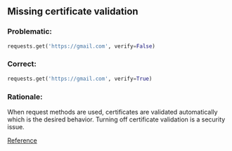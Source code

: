 ## Missing certificate validation

### Problematic:


```python
requests.get('https://gmail.com', verify=False)
```


### Correct:

```python
requests.get('https://gmail.com', verify=True)
```

### Rationale:

When request methods are used, certificates are validated automatically which is the desired behavior.
Turning off certificate validation is a security issue.

[Reference](https://docs.openstack.org/bandit/latest/plugins/request_with_no_cert_validation.html#b501-test-for-missing-certificate-validation)